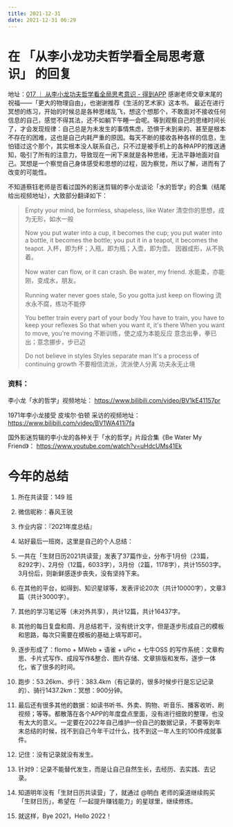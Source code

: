 ```yaml
---
title: 2021-12-31
date: 2021-12-31 06:29
---
```


# 在 「从李小龙功夫哲学看全局思考意识」 的回复

地址：[017 ｜ 从李小龙功夫哲学看全局思考意识 - 得到APP](https://dedao.cn/courseArticle/qzk8vQM4oYjrXm1yNrXw6bEOLl5GPx)
感谢老师文章末尾的祝福——「更大的物理自由」，也谢谢推荐《生活的艺术家》这本书。
最近在进行冥想的练习，开始的时候总是各种思绪乱飞，想这个想那个，不敢面对不接收任何信息的自己，感觉不得其法，还不如躺下午睡一会呢。等到观察自己的思绪时间长了，才会发现规律：自己总是为未发生的事情焦虑，恐惧于未到来的、甚至是根本不存在的困难，这也是自己内耗严重的原因。每天不断的接收各种各样的信息，生怕错过这个那个，其实根本没人联系自己，只不过是被手机上的各种APP的推送通知，吸引了所有的注意力，导致现在一闲下来就是各种思绪，无法平静地面对自己。冥想是一个察觉自己身体感受和思想的过程，因为察觉，所以了解，进而有了改变的可能性。

不知道蔡钰老师是否看过国外的影迷剪辑的李小龙谈论「水的哲学」的合集（结尾给出视频地址），大致部分翻译如下：

> Empty your mind, be formless, shapeless, like Water
> 清空你的思想，成为无形，如水一般
> 
> Now you put water into a cup, it becomes the cup;
> you put water into a bottle, it becomes the bottle;
> you put it in a teapot, it becomes the teapot.
> 入杯，即为杯；入瓶，即为瓶；入壶，即为壶。
> 因器成形，从不执着。
> 
> Now water can flow, or it can crash.
> Be water, my friend.
> 水能柔，亦能刚，变成水，朋友。
> 
> Running water never goes stale, So you gotta just keep on flowing
> 流水永不腐，练功不能停
> 
> You better train every part of your body
> You have to train, you have to keep your reflexes
> So that when you want it, it's there
> When you want to move, you're moving
> 不断训练，使之成为本能反应
> 意念出拳，拳已出；意念挪步，步已迈
> 
> Do not believe in styles
> Styles separate man
> It's a process of continuing growth
> 不要相信流派，流派使人分离
> 功夫永无止境

### 资料：
李小龙「水的哲学」视频地址：
https://www.bilibili.com/video/BV1kE41157pr

1971年李小龙接受 皮埃尔·伯顿 采访的视频地址：
https://www.bilibili.com/video/BV1WA411i7fa

国外影迷剪辑的李小龙的各种关于「水的哲学」片段合集《Be Water My Friend》：
https://www.youtube.com/watch?v=uHdcUMs41Ek


# 今年的总结

1. 所在共读营：149 班
2. 微信昵称：春风王锐
3. 作业内容：『2021年度总结』


1. 站好最后一班岗，这里是自己的个人总结：
2. 一共在「生财日历2021共读营」发表了37篇作业，分布于1月份（23篇，8292字）、2月份（12篇，6033字），3月份（2篇，1178字），共计15503字。3月份后，则新鲜感逐步丧失，没有坚持下来。
3. 在其他的平台，如得到、知识星球等，发表评论20次（共计10000字），文章3篇（共计3000字）。
4. 其他的学习笔记等（未对外共享），共计12篇，共计16437字。
5. 其他的每日复盘和周、月总结若干，没有统计文字，但是逐步形成自己的模板和思路，每次只需要在模板的基础上填写即可。
6. 逐步形成了：flomo + MWeb + 语雀 + uPic + 七牛OSS 的写作系统：文章构思、卡片式写作、成段写作&整合、图片存储、文章排版和发布，逐步一体化，省了很多的时间。
7. 跑步：53.26km、步行：383.4km（有记录的，很多时候步行是忘记记录的）、骑行1437.2km：冥想：900分钟。
8. 最后还有很多其他的数据：如读书听书、外卖、购物、听音乐、播客收听、刷视频；等等。都散落在各个APP的年度盘点里面，没有进行细致的整理，也没有太大的意义。一定要在2022年自己维护一份自己的数据记录，不要等到年末总结的时候，找不到自己今年干过什么，找不到这一年人生的100件成就事件。
9. 记住：没有记录就没有发生。
10. 针对9：记录不能替代发生，而是让自己自然生长，去经历、去实践、去记录。
11. 知道明年没有「生财日历共读营」了，就通过 @明白 老师的渠道继续购买「生财日历」，希望在「一起提升赚钱能力」的星球里，继续修炼。
12. 就这样，Bye 2021，Hello 2022！